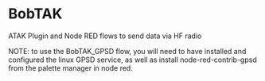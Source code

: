 # BobTAK
ATAK Plugin and Node RED flows to send data via HF radio

NOTE: to use the BobTAK_GPSD flow, you will need to have installed and configured the linux GPSD service, as well as install node-red-contrib-gpsd from the palette manager in node red.
